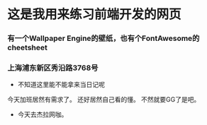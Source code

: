 # 这是我用来练习前端开发的网页
### 有一个Wallpaper Engine的壁纸，也有个FontAwesome的cheetsheet
### 上海浦东新区秀沿路3768号
+ 不知道这里能不能拿来当日记呢

 今天加班居然有需求了。
还好居然自己看的懂。
 不然就要GG了是吧。
+ 今天去杰拉网咖。

